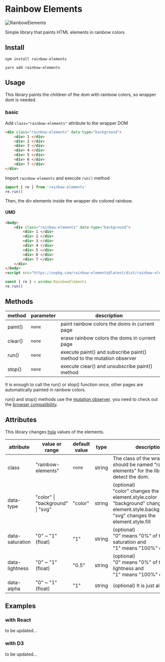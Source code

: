 # Rainbow Elements

  

![RainbowElements](https://user-images.githubusercontent.com/32071079/112425531-95e05b80-8d79-11eb-8093-8c3a5c53ece8.png)

  

Simple library that paints HTML elements in rainbow colors



## Install

```shell
npm install rainbow-elements
```

```shell
yarn add rainbow-elements
```

  

## Usage

This library paints the children of the dom with rainbow colors, so wrapper dom is needed.  

### basic

Add `class="rainbow-elements"` attribute to the wrapper DOM

```html
<div class="rainbow-elements" data-type="background">
    <div> 1 </div>
    <div> 2 </div>
    <div> 3 </div>
    <div> 4 </div>
    <div> 5 </div>
    <div> 6 </div>
    <div> 7 </div>
</div>
```

Import `rainbow-elements` and execute `run()` method

```js
import { re } from 'rainbow-elements'
re.run()
```

Then, the div elements inside the wrapper div colored rainbow.  

  

#### UMD

```html
<body>
    <div class="rainbow-elements" data-type="background">
        <div> 1 </div>
        <div> 2 </div>
        <div> 3 </div>
        <div> 4 </div>
        <div> 5 </div>
        <div> 6 </div>
        <div> 7 </div>
	</div>
</body>
<script src="https://unpkg.com/rainbow-elements@latest/dist/rainbow-elements.js"></script>
```

```js
const { re } = window.RainbowElements
re.run()
```

  

  

## Methods

| method  | parameter | description                                                  |
| ------- | --------- | ------------------------------------------------------------ |
| paint() | `none`    | paint rainbow colors the doms in current page                |
| clear() | `none`    | erase rainbow colors the doms in current page                |
| run()   | `none`    | execute paint() and subscribe paint() method to the mutation observer |
| stop()  | `none`    | execute clear() and unsubscribe paint() method               |

It is enough to call the run() or stop() function once, other pages are automatically painted in rainbow colors.  

run() and stop() methods use the [mutation observer](https://developer.mozilla.org/en-US/docs/Web/API/MutationObserver). you need to check out the [browser compatibility](https://developer.mozilla.org/en-US/docs/Web/API/MutationObserver#browser_compatibility).

  

## Attributes

This library changes [hsla](https://developer.mozilla.org/en-US/docs/Web/CSS/color_value#fully_saturated_colors) values of the elements.

| attribute       | value or range                    | default value | type   | description                                                  |
| --------------- | --------------------------------- | ------------- | ------ | ------------------------------------------------------------ |
| class           | "rainbow-elements"                | `none`        | string | The class of the wrapper dom should be named "rainbow-elements" for the library to detect the dom. |
| data-type       | "color"  \| "background" \| "svg" | "color"       | string | (optional)<br />"color" changes the element.style.color<br />"background" changes the element.style.backgroundColor<br />"svg" changes the element.style.fill |
| data-saturation | "0" ~ "1" (float)                 | "1"           | string | (optional)<br />"0" means "0%" of the saturation and <br />"1" means "100%" of that. |
| data-lightness  | "0" ~ "1" (float)                 | "0.5"         | string | (optional)<br />"0" means "0%" of the lightness and <br />"1" means "100%" of that. |
| data-alpha      | "0" ~ "1" (float)                 | "1"           | string | (optional) It is just alpha value                            |



## Examples

### with React

to be updated...

  

### with D3

to be updated...
